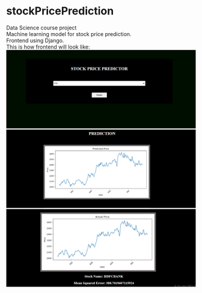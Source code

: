 # stockPricePrediction
Data Science course project <br>
Machine learning model for stock price prediction. <br>
Frontend using Django.<br>
This is how frontend will look like: <br>
<img src="/frontend1.PNG"/><br>
<img src="/prediction1.PNG"/><br>
<img src="/prediction2.PNG"/>
